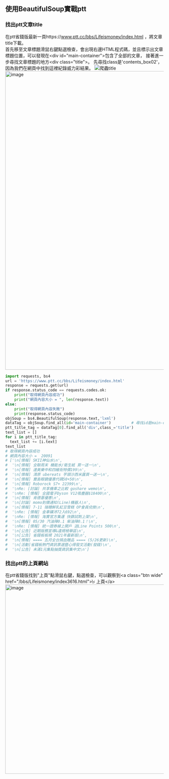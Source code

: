## 使用BeautifulSoup實戰ptt
### 找出ptt文章title
在ptt省錢版最新一頁https://www.ptt.cc/bbs/Lifeismoney/index.html ，將文章title下載。  
首先移至文章標題滑鼠右鍵點選檢查，會出現右邊HTML程式碼，並且標示出文章標題位置，可以發現在\<div id="main-container"\>包含了全部的文章，
接著進一步尋找文章標題的地方\<div class="title"\>。
先尋找class是'contents_box02'，因為我們在網頁中找到這裡紀錄威力彩結果。
![爬蟲title](https://user-images.githubusercontent.com/27804948/170863305-706b8598-7054-4baa-bd50-82ea4d5f233d.png)
<img width="948" alt="image" src="https://user-images.githubusercontent.com/27804948/170863443-281340fd-b6ff-4cb4-ac20-ff83ab02422f.png">

```Python
import requests, bs4
url = 'https://www.ptt.cc/bbs/Lifeismoney/index.html'
response = requests.get(url)
if response.status_code == requests.codes.ok:
    print("取得網頁內容成功")
    print("網頁內容大小 = ", len(response.text))
else:
    print("取得網頁內容失敗")
    print(response.status_code) 
objSoup = bs4.BeautifulSoup(response.text,'lxml')
dataTag = objSoup.find_all(id='main-container')         # 尋找id是main-container
ptt_title_tag = dataTag[0].find_all('div',class_='title')
text_list = []
for i in ptt_title_tag:
  text_list += [i.text]
text_list
# 取得網頁內容成功
# 網頁內容大小 =  20091
# ['\n[情報] SKII神仙水\n',
#  '\n[情報] 全聯周末 機能水/衛生紙 買一送一\n',
#  '\n[情報] 達美樂中和四維街特價199\n',
#  '\n[情報] 清原 ubereats 芋頭沙西米露買一送一\n',
#  '\n[情報] 寶島眼鏡優惠代碼50+50\n',
#  '\n[情報] Roborock S7+ 22399\n',
#  '\nRe: [討論] 共享機車之比較 goshare wemo\n',
#  '\nRe: [情報] 全國電子Dyson V12吸塵器$18400\n',
#  '\n[情報] 肯德基優惠\n',
#  '\n[討論] momo到價通知(Line)機器人\n',
#  '\n[情報] 7-11 瑞穗鮮乳紅豆雪糕 OP會員兌換\n',
#  '\nRe: [情報] 金車礦沛72入692\n',
#  '\nRe: [情報] 淘寶官方集運 快篩試劑上架\n',
#  '\n[情報] 05/30 汽油降0.1 柴油降0.1！\n',
#  '\nRe: [情報] 統一證券線上開戶 送Line Points 500\n',
#  '\n[公告] 近期版務宣導&違規檢舉區\n',
#  '\n[公告] 省錢板板規 2021年最新版\n',
#  '\n[情報] ==== 五月全台捐血贈品 ==== (5/26更新)\n',
#  '\n[活動]省錢板熱門資訊票選暨心得發文活動(發錢)\n',
#  '\n[公告] 未滿1元集點抽獎資訊集中文\n']
```
### 找出ptt的上頁網站
在ptt省錢版找到"上頁"點滑鼠右鍵，點選檢查，可以觀察到\<a class="btn wide" href="/bbs/Lifeismoney/index3616.html"\>\‹ 上頁\</a\>
<img width="601" alt="image" src="https://user-images.githubusercontent.com/27804948/170863773-123f44b2-815f-46c3-b584-9afd212b6178.png">
